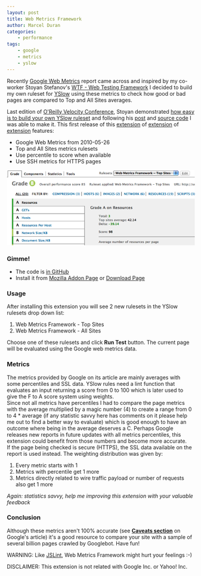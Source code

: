 ```yaml
--- 
layout: post
title: Web Metrics Framework
author: Marcel Duran
categories:
    - performance
tags:
    - google
    - metrics
    - yslow
---
```

Recently [Google Web Metrics][1] report came across and inspired by my co-worker Stoyan Stefanov's [WTF - Web Testing Framework][2] I decided to build my own ruleset for [YSlow][3] using these metrics to check how good or bad pages are compared to Top and All Sites averages.

Last edition of [O'Reilly Velocity Conference][4], Stoyan demonstrated [how easy is to build your own YSlow ruleset][5] and following his [post][2] and [source code][6] I was able to make it. This first release of this [extension][7] of [extension][3] of [extension][8] features: 
*   Google Web Metrics from 2010-05-26
*   Top and All Sites metrics rulesets
*   Use percentile to score when available
*   Use SSH metrics for HTTPS pages

![Screenshot: Web Metrics Framework for YSlow for Firebug for Firefox][9] 
### Gimme!
*   The code is [in GitHub][10]
*   Install it from [Mozilla Addon Page][11] or [Download Page][12]

### Usage
After installing this extension you will see 2 new rulesets in the YSlow rulesets drop down list: 
1.  Web Metrics Framework - Top Sites
2.  Web Metrics Framework - All Sites

Choose one of these rulesets and click **Run Test** button. The current page will be evaluated using the Google web metrics data. 

### Metrics
The metrics provided by Google on its article are mainly averages with some percentiles and SSL data. YSlow rules need a lint function that evaluates an input returning a score from 0 to 100 which is later used to give the F to A score system using weights.  
Since not all metrics have percentiles I had to compare the page metrics with the average multiplied by a magic number (4) to create a range from 0 to 4 * average (if any statistic savvy here has comments on it please help me out to find a better way to evaluate) which is good enough to have an outcome where being in the average deserves a C. Perhaps Google releases new reports in future updates with all metrics percentiles, this extension could benefit from those numbers and become more accurate.  
If the page being checked is secure (HTTPS), the SSL data available on the report is used instead. The weighting distribution was given by:
1.  Every metric starts with 1
2.  Metrics with percentile get 1 more
3.  Metrics directly related to wire traffic payload or number of requests also get 1 more

*Again: statistics savvy, help me improving this extension with your valuable feedback*

### Conclusion
Although these metrics aren't 100% accurate (see [**Caveats section**][1] on Google's article) it's a good resource to compare your site with a sample of several billion pages crawled by Googlebot. Have fun!

WARNING: Like [JSLint][13], Web Metrics Framework might hurt your feelings :-)

DISCLAIMER: This extension is not related with Google Inc. or Yahoo! Inc.

 [1]: http://code.google.com/speed/articles/web-metrics.html
 [2]: http://www.phpied.com/wtf/
 [3]: http://developer.yahoo.com/yslow/
 [4]: http://en.oreilly.com/velocity2010
 [5]: http://en.oreilly.com/velocity2010/public/schedule/detail/15306
 [6]: http://github.com/stoyan/Web-Testing-Framework/
 [7]: http://labs.javascriptrules.com/wmf/
 [8]: http://getfirebug.com/
 [9]: /images/wmf.png
 [10]: http://github.com/marcelduran/Web-Metrics-Framework
 [11]: https://addons.mozilla.org/en-US/firefox/addon/221495/
 [12]: http://labs.javascriptrules.com/wmf/download/
 [13]: http://jslint.com/
